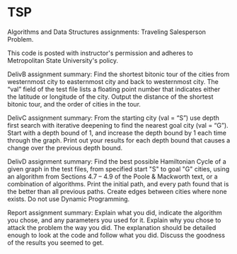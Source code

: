 # TSP

Algorithms and Data Structures assignments:  Traveling Salesperson Problem.

This code is posted with instructor's permission and adheres to Metropolitan State University's policy.

DelivB assignment summary:  Find the shortest bitonic tour of the cities from westernmost city to easternmost city and back to westernmost city.  The “val” field of the test                               file lists a floating point number that indicates either the latitude or longitude of the city. Output the distance of the shortest bitonic tour,                               and the order of cities in the tour.

DelivC assignment summary:  From the starting city (val = “S”) use depth first search with iterative deepening to find the nearest goal city (val = “G”).  Start with a depth                               bound of 1, and increase the depth bound by 1 each time through the graph.  Print out your results for each depth bound that causes a change over                               the previous depth bound.  

DelivD assignment summary:  Find the best possible Hamiltonian Cycle of a given graph in the test files, from specified start "S" to goal "G" cities, using an algorithm from                               Sections 4.7 – 4.9 of the Poole & Mackworth text, or a combination of algorithms. Print the initial path, and every path found that is the better                               than all previous paths.  Create edges between cities where none exists.  Do not use Dynamic Programming.

Report assignment summary:  Explain what you did, indicate the algorithm you chose, and any parameters you used for it.  Explain why you chose to attack                                                     the problem the way you did.  The explanation should be detailed enough to look at the code and follow what you did.  Discuss the goodness of the                               results you seemed to get.  
